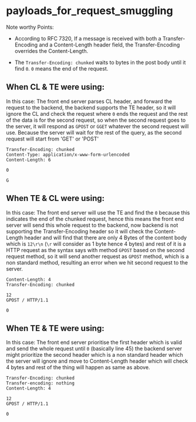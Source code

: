 # payloads_for_request_smuggling

Note worthy Points:

* According to RFC 7320, If a message is received with both a Transfer-Encoding and a Content-Length header field, the Transfer-Encoding overrides the Content-Length.

* The `Transfer-Encoding: chunked` waits to bytes in the post body until it find `0`. `0` means the end of the request.


## When CL & TE were using:

In this case: The front end server parses CL header, and forward the request to the backend, the backend supports the TE header, so it will ignore the CL and check the request where `0` ends the request and the rest of the data is for the second request, so when the second request goes to the server, it will respond as `GPOST` or `GGET` whatever the second request will use. Because the server will wait for the rest of the query, as the second request will start from 'GET' or 'POST'

```
Transfer-Encoding: chunked
Content-Type: application/x-www-form-urlencoded
Content-Length: 6

0

G
```

## When TE & CL were using:

In this case: The front end server will use the TE and find the `0` because this indicates the end of the chunked request, hence this means the front end server will send this whole request to the backend, now backend is not supporting the Transfer-Encoding header so it will check the Content-Length header and will find that there are only 4 Bytes of the content body which is `12\r\n` (`\r` will consider as 1 byte hence 4 bytes) and rest of it is a HTTP request as the syntax says with method `GPOST` based on the second request method, so it will send another request as `GPOST` method, which is a non standard method, resulting an error when we hit second request to the server.

```
Content-Length: 4
Transfer-Encoding: chunked

12
GPOST / HTTP/1.1

0

```

## When TE & TE were using:

In this case: The front end server prioritise the first header which is valid and send the whole request until `0` (basically line 45) the backend server might prioritize the second header which is a non standard header which the server will ignore and move to Content-Length header which will check 4 bytes and rest of the thing will happen as same as above.

```
Transfer-Encoding: chunked
Transfer-encoding: nothing
Content-Length: 4

12
GPOST / HTTP/1.1

0

```
